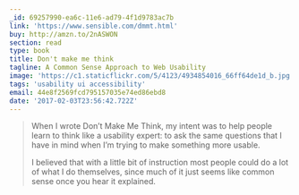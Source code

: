 ```yaml
---
_id: 69257990-ea6c-11e6-ad79-4f1d9783ac7b
link: 'https://www.sensible.com/dmmt.html'
buy: http://amzn.to/2nASWON
section: read
type: book
title: Don't make me think
tagline: A Common Sense Approach to Web Usability
image: 'https://c1.staticflickr.com/5/4123/4934854016_66ff64de1d_b.jpg'
tags: 'usability ui accessibility'
email: 44e8f2569fcd795157035e74ed86ebd8
date: '2017-02-03T23:56:42.722Z'
---
```

> When I wrote Don’t Make Me Think, my intent was to help people learn to think like a usability expert: to ask the same questions that I have in mind when I’m trying to make something more usable.
>
> I believed that with a little bit of instruction most people could do a lot of what I do themselves, since much of it just seems like common sense once you hear it explained.
